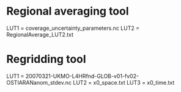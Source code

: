 Regional averaging tool
=======================

LUT1 = coverage_uncertainty_parameters.nc
LUT2 = RegionalAverage_LUT2.txt

Regridding tool
===============

LUT1 = 20070321-UKMO-L4HRfnd-GLOB-v01-fv02-OSTIARANanom_stdev.nc
LUT2 = x0_space.txt
LUT3 = x0_time.txt
